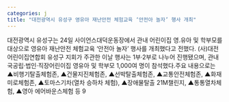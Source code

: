 ```yaml
---
categories: j
title: "대전광역시 유성구 영유아 재난안전 체험교육 ‘안전아 놀자’ 행사 개최"
---
```

대전광역시 유성구는 24일 사이언스대덕운동장에서 관내 어린이집 영․유아 및 학부모를 대상으로 영유아 재난안전 체험교육 ‘안전아 놀자’ 행사를 개최했다고 전했다. (사)대전어린이집연합회 유성구 지회가 주관한 이날 행사는 1부·2부로 나누어 진행됐으며, 관내 국공립·법인·직장어린이집 영유아 및 학부모 1,000여 명이 참석했다.주요 내용으로는 ▲비행기탈출체험존, ▲건물지진체험존, ▲선박탈출체험존, ▲교통안전체험존, ▲화재미로체험존, ▲토마스기차(열차 승하차 체험), ▲장애물탈출 21M챌린지, ▲통통열차체험, ▲영아 에어바운스체험 등 9
